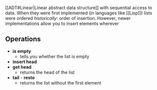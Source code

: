 [[ADT#Linear|Linear abstract data structure]] with sequential access to data.
When they were first implemented (in languages like [[Lisp]]) lists were ordered _historically_: order of insertion.
However, newer implementations allow you to insert elements wherever

## Operations

- **is empty**
	- tells you whether the list is empty
- **insert head**
- **get head**
	- returns the head of the list
- **tail** - **resto**
	- returns the list without the first element